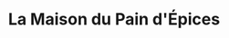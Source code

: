 ---
title: "La Maison du Pain d'Épices"
url: /saint-jean-de-matha/la-maison-du-pain-depices/
shop: Konditorei
---